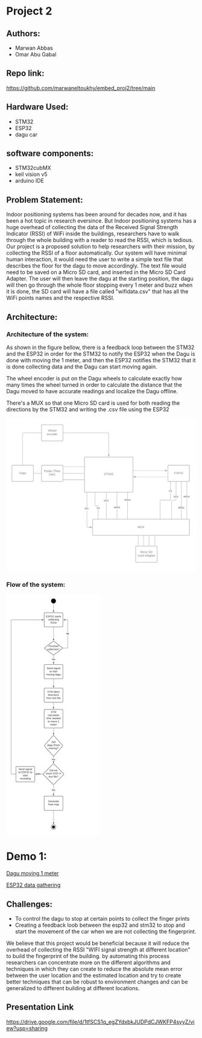 # Project 2

## Authors: 
- Marwan Abbas
- Omar Abu Gabal

## Repo link:
https://github.com/marwaneltoukhy/embed_proj2/tree/main

## Hardware Used:
- STM32
- ESP32
- dagu car

## software components:
- STM32cubMX
- keil vision v5
- arduino IDE 

## Problem Statement: 

Indoor positioning systems has been around for decades now, and it has been a hot topic in research eversince. But Indoor positioning systems has a huge overhead of collecting the data of the Received Signal Strength Indicator (RSSI) of WiFi inside the buildings, researchers have to walk through the whole building with a reader to read the RSSI, which is tedious. Our project is a proposed solution to help researchers with their mission, by collecting the RSSI of a floor automatically. Our system will have minimal human interaction, it would need the user to write a simple text file that describes the floor for the dagu to move accordingly. The text file would need to be saved on a Micro SD card, and inserted in the Micro SD Card Adapter. The user will then leave the dagu at the starting position, the dagu will then go through the whole floor stopping every 1 meter and buzz when it is done, the SD card will have a file called "wifidata.csv" that has all the WiFi points names and the respective RSSI.

## Architecture:

### Architecture of the system:

As shown in the figure bellow, there is a feedback loop between the STM32 and the ESP32 in order for the STM32 to notify the ESP32 when the Dagu is done with moving the 1 meter, and then the ESP32 notifies the STM32 that it is done collecting data and the Dagu can start moving again.

The wheel encoder is put on the Dagu wheels to calculate exactly how many times the wheel turned in order to calculate the distance that the Dagu moved to have accurate readings and localize the Dagu offline.

There's a MUX so that one Micro SD card is used for both reading the directions by the STM32 and writing the .csv file using the ESP32

![](https://github.com/marwaneltoukhy/embed_proj2/blob/main/media/architecture.png)

### Flow of the system:
![](https://github.com/marwaneltoukhy/embed_proj2/blob/main/archi_des.png)

<!-- ### Black box architecture:
![](https://github.com/marwaneltoukhy/embed_proj2/blob/main/black_box.png)

### Architecture of STM32 with dagu:
![](https://github.com/marwaneltoukhy/embed_proj2/blob/main/proto_desing_1.PNG) -->


# Demo 1:

[Dagu moving 1 meter](https://drive.google.com/file/d/1-ZOl79PqEXByu9dAtm5cUPRgDmWicd5Q/view?usp=sharing)

[ESP32 data gathering](https://drive.google.com/file/d/1Y1yaBVXY792gIeG7-uqBGNeryCGUzogs/view?usp=sharing)

## Challenges:

- To control the dagu to stop at certain points to collect the finger prints
- Creating a feedback loob between the esp32 and stm32 to stop and start the movement of the car when we are not collecting the fingerprint.

We believe that this project would be beneficial because it will reduce the overhead of collecting the RSSI "WIFI signal strength at different location" to build the fingerprint of the building. by automating this process researchers can concentrate more on the different algorithms and techniques in which they can create to reduce the absolute mean error between the user location and the estimated location and try to create better techniques that can be robust to environment changes and can be generalized to different building at different locations. 


## Presentation Link
https://drive.google.com/file/d/1tfSCS1q_egZYdxbkJUDPdCJWKFP4syyZ/view?usp=sharing
